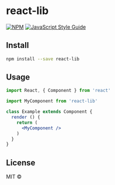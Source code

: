 # react-lib

> 

[![NPM](https://img.shields.io/npm/v/react-lib.svg)](https://www.npmjs.com/package/react-lib) [![JavaScript Style Guide](https://img.shields.io/badge/code_style-standard-brightgreen.svg)](https://standardjs.com)

## Install

```bash
npm install --save react-lib
```

## Usage

```jsx
import React, { Component } from 'react'

import MyComponent from 'react-lib'

class Example extends Component {
  render () {
    return (
      <MyComponent />
    )
  }
}
```

## License

MIT © [](https://github.com/)

